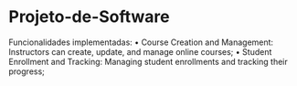 # Projeto-de-Software
Funcionalidades implementadas:
• Course Creation and Management: Instructors can create, update, and manage online courses;
• Student Enrollment and Tracking: Managing student enrollments and tracking their progress;
